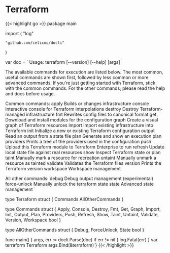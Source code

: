 # Terraform

{{< highlight go >}}
package main

import (
	"log"

	"github.com/celicoo/docli"
)

var doc = `
Usage: terraform [--version] [--help] <command> [args]

The available commands for execution are listed below.
The most common, useful commands are shown first, followed by
less common or more advanced commands. If you're just getting
started with Terraform, stick with the common commands. For the
other commands, please read the help and docs before usage.

Common commands:
    apply              Builds or changes infrastructure
    console            Interactive console for Terraform interpolations
    destroy            Destroy Terraform-managed infrastructure
    fmt                Rewrites config files to canonical format
    get                Download and install modules for the configuration
    graph              Create a visual graph of Terraform resources
    import             Import existing infrastructure into Terraform
    init               Initialize a new or existing Terraform configuration
    output             Read an output from a state file
    plan               Generate and show an execution plan
    providers          Prints a tree of the providers used in the configuration
    push               Upload this Terraform module to Terraform Enterprise to run
    refresh            Update local state file against real resources
    show               Inspect Terraform state or plan
    taint              Manually mark a resource for recreation
    untaint            Manually unmark a resource as tainted
    validate           Validates the Terraform files
    version            Prints the Terraform version
    workspace          Workspace management

All other commands:
    debug              Debug output management (experimental)
    force-unlock       Manually unlock the terraform state
    state              Advanced state management
`

type Terraform struct {
	Commands
    AllOtherCommands
}

type Commands struct {
    Apply,
    Console,
    Destroy,
    Fmt,
    Get,
    Graph,
    Import,
    Init,
    Output,
    Plan,
    Providers,
    Push,
    Refresh,
    Show,
    Taint,
    Untaint,
    Validate,
    Version,
    Workspace bool
}

type AllOtherCommands struct {
    Debug,
    ForceUnlock,
    State bool
}

func main() {
	args, err := docli.Parse(doc)
	if err != nil {
		log.Fatal(err)
	}
	var terraform Terraform
	args.Bind(&terraform)
}
{{< /highlight >}}

